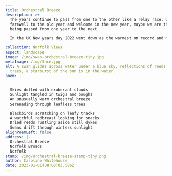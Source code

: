 ```yaml
---
title: Orchestral Breeze
description: >+
  The years continue to pass from one to the other like a relay race, we say
  farewell to the old year and welcome in the new year, maybe we are the battens
  being passed from one year to the next.

  In the UK New years day 2022 went down as the warmest on record and many took advantage of this it was reported some even had barbeques. Most just took to their feet to get out and enjoy the unusually warm winter's day, the southerly winds brought the warmer air and cleared away the last remnants of ‘Christmas fog.’ 

collection: Norfolk Views
aspect: landscape
image: /img/swan-orchestral-breeze-tiny.jpg
metaImage: /img/face.jpg
alt: A swan glides across water under a blue sky, reflections of reeds and
  trees, a starburst of the sun is in the water.
poem: |
  

  Skies dotted with exuberant clouds
  Sunlight tangled in twigs and boughs
  An unusually warm orchestral breeze
  Serenading through leafless trees

  Blackbirds scratching on leafy tracks
  A watchful redbreast looking for snacks
  Dried reeds rustling aside still dykes 
  Swans drift through winters sunlight
alignPoemLeft: false
address: |-
  Orchestral Breeze
  Norfolk Broads
  Norfolk
stamp: /img/orchestral-breeze-stamp-tiny.png
author: Caroline Whitehouse
date: 2023-01-01T08:00:03.586Z
---
```

